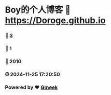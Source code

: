 # Boy的个人博客 :link: https://Doroge.github.io 
### :page_facing_up: [3](https://Bowei233.github.io/tag.html) 
### :speech_balloon: 1 
### :hibiscus: 2010 
### :alarm_clock: 2024-11-25 17:20:50 
### Powered by :heart: [Gmeek](https://github.com/Meekdai/Gmeek)
